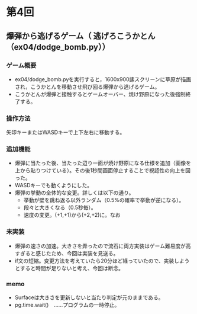 # 第4回
## 爆弾から逃げるゲーム（ 逃げろこうかとん（ex04/dodge_bomb.py））
### ゲーム概要
- ex04/dodge_bomb.pyを実行すると，1600x900䛾スクリーンに草原が描画され，こうかとんを移動させ飛び回る爆弾から逃げるゲーム。
- こうかとんが爆弾と接触するとゲームオーバー、焼け野原になった後強制終了する。
### 操作方法
矢印キーまたはWASDキーで上下左右に移動する。
### 追加機能
- 爆弾に当たった後、当たった辺り一面が焼け野原になる仕様を追加（画像を上から貼りつけている）。その後1秒間画面停止することで視認性の向上を図った。
- WASDキーでも動くようにした。
- 爆弾の挙動の全体的な変更。詳しくは以下の通り。
  - 挙動が壁を跳ね返る以外ランダム（0.5%の確率で挙動が逆になる）。
  - 段々と大きくなる（0.5秒毎）。
  - 速度の変更。(+1,+1)から(+2,+2)に。なお

### 未実装
- 爆弾の速さの加速。大きさを弄ったので流石に両方実装はゲーム難易度が高すぎると感じたため、今回は実装を見送る。
- if文の短縮。変更方法を考えていたら20分ほど経っていたので、実装しようとすると時間が足りないと考え、今回は断念。

### memo
- Surfaceは大きさを更新しないと当たり判定が元のままである。
- pg.time.wait()　……プログラムの一時停止。